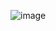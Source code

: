 ![image](https://user-images.githubusercontent.com/78714307/157450529-67282e37-794d-46e4-b8bd-5a1c45c69950.png)
